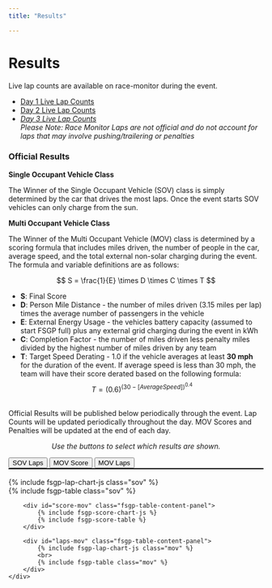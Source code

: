 ```yaml
---
title: "Results"

---
```


# Results

Live lap counts are available on race-monitor during the event. 

- [Day 1 Live Lap Counts](https://www.race-monitor.com/Live/Race/156988)
- [Day 2 Live Lap Counts](https://www.race-monitor.com/Live/Race/157049)
- _[Day 3 Live Lap Counts](https://www.race-monitor.com/Live/Race/157104)_
<br> _Please Note: Race Monitor Laps are not official and do not account for laps that may involve pushing/trailering or penalties_

### Official Results

__Single Occupant Vehicle Class__

The Winner of the Single Occupant Vehicle (SOV) class is simply determined by the car that drives the most laps. Once the event starts SOV vehicles can only charge from the sun. 

__Multi Occupant Vehicle Class__

The Winner of the Multi Occupant Vehicle (MOV) class is determined by a scoring formula that includes miles driven, the number of people in the car, average speed, and the total external non-solar charging during the event. The formula and variable definitions are as follows: <br>

$$ 
S = \frac{1}{E} \times D \times C \times T 
$$

- __S__: Final Score
- __D__: Person Mile Distance - the number of miles driven (3.15 miles per lap) times the average number of passengers in the vehicle 
- __E__: External Energy Usage - the vehicles battery capacity (assumed to start FSGP full) plus any external grid charging during the event in kWh
- __C__: Completion Factor - the number of miles driven less penalty miles divided by the highest number of miles driven by any team 
- __T__: Target Speed Derating - 1.0 if the vehicle averages at least <b>30 mph</b> for the duration of the event. If average speed is less than 30 mph, the team will have their score derated based on the following formula: 
$$
T = (0.6)^{(30-[Average Speed])^{0.4}} 
$$

<br>
Official Results will be published below periodically through the event. Lap Counts will be updated periodically throughout the day. MOV Scores and Penalties will be updated at the end of each day. 

<p style="text-align:center;"><i>Use the buttons to select which results are shown.</i></p>

<div class="fsgp-tab-container">
    <div class="fsgp-tab-buttons" style="border-bottom:2px solid;border-bottom-color:black;">
    <button class="fsgp-tab-button active" data-tab="laps-sov">SOV Laps</button>
    <button class="fsgp-tab-button" data-tab="score-mov">MOV Score</button>
    <button class="fsgp-tab-button" data-tab="laps-mov">MOV Laps</button>
    </div>
<br>
    <div class="fsgp-tab-content">
        <div id="laps-sov" class="fsgp-table-content-panel">
            {% include fsgp-lap-chart-js class="sov" %}
			<br>
			{% include fsgp-table class="sov" %} 
        </div>

        <div id="score-mov" class="fsgp-table-content-panel">
			{% include fsgp-score-chart-js %}
			{% include fsgp-score-table %} 
        </div>

        <div id="laps-mov" class="fsgp-table-content-panel">
            {% include fsgp-lap-chart-js class="mov" %}
			<br>
			{% include fsgp-table class="mov" %} 
        </div>
    </div>
</div>



